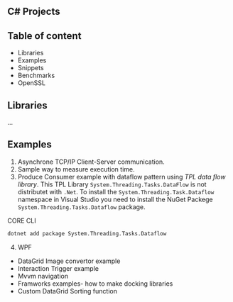 ## C# Projects
## Table of content
* Libraries
* Examples
* Snippets
* Benchmarks
* OpenSSL

## Libraries
...

## Examples

1. Asynchrone TCP/IP Client-Server communication.
2. Sample way to measure execution time.
3. Produce Consumer example with dataflow pattern using *TPL data flow library*. This TPL Library `System.Threading.Tasks.DataFlow` is not distributet with `.Net`. To install the `System.Threading.Task.Dataflow` namespace in Visual Studio you need to install the NuGet Packege `System.Threading.Tasks.Dataflow` package.

CORE CLI 
```bash
dotnet add package System.Threading.Tasks.Dataflow
```

4. WPF 
 * DataGrid Image convertor example
 * Interaction Trigger example 
 * Mvvm navigation
 * Framworks examples- how to make docking libraries
 * Custom DataGrid Sorting function
